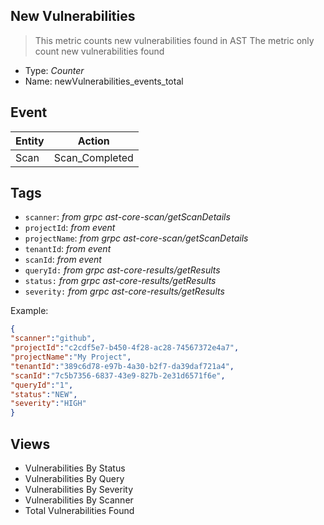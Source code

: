 ## New Vulnerabilities
> This metric counts new vulnerabilities found in AST
> The metric only count new vulnerabilities found

- Type: *Counter*
- Name: newVulnerabilities_events_total

## Event
| Entity        | Action |
| ------------- | ------------- |
| Scan          | Scan_Completed  |

## Tags

- `scanner`:       *from grpc ast-core-scan/getScanDetails*
- `projectId`:     *from event*
- `projectName`:   *from grpc ast-core-scan/getScanDetails*
- `tenantId`:      *from event*
- `scanId`:        *from event* 
- `queryId:`       *from grpc ast-core-results/getResults*
- `status:`        *from grpc ast-core-results/getResults*
- `severity:`      *from grpc ast-core-results/getResults*



Example:

```json
{
"scanner":"github",
"projectId":"c2cdf5e7-b450-4f28-ac28-74567372e4a7",
"projectName":"My Project",
"tenantId":"389c6d78-e97b-4a30-b2f7-da39daf721a4",
"scanId":"7c5b7356-6837-43e9-827b-2e31d6571f6e",
"queryId":"1",
"status":"NEW",
"severity":"HIGH"
} 
```

## Views 
- Vulnerabilities By Status 
- Vulnerabilities By Query 
- Vulnerabilities By Severity 
- Vulnerabilities By Scanner 
- Total Vulnerabilities Found


 
